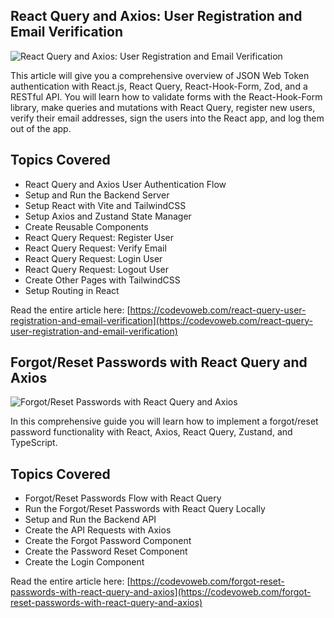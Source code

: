 ## React Query and Axios: User Registration and Email Verification

![React Query and Axios: User Registration and Email Verification](https://codevoweb.com/wp-content/uploads/2022/09/React-Query-and-Axios-User-Registration-and-Email-Verification.webp)

This article will give you a comprehensive overview of JSON Web Token authentication with React.js, React Query, React-Hook-Form, Zod, and a RESTful API. You will learn how to validate forms with the React-Hook-Form library, make queries and mutations with React Query, register new users, verify their email addresses, sign the users into the React app, and log them out of the app.

## Topics Covered

- React Query and Axios User Authentication Flow
- Setup and Run the Backend Server
- Setup React with Vite and TailwindCSS
- Setup Axios and Zustand State Manager
- Create Reusable Components
- React Query Request: Register User
- React Query Request: Verify Email
- React Query Request: Login User
- React Query Request: Logout User
- Create Other Pages with TailwindCSS
- Setup Routing in React

Read the entire article here: [https://codevoweb.com/react-query-user-registration-and-email-verification](https://codevoweb.com/react-query-user-registration-and-email-verification)

## Forgot/Reset Passwords with React Query and Axios

![Forgot/Reset Passwords with React Query and Axios](https://codevoweb.com/wp-content/uploads/2022/10/Forgot-Reset-Passwords-with-React-Query-and-Axios.webp)

In this comprehensive guide you will learn how to implement a forgot/reset password functionality with React, Axios, React Query, Zustand, and TypeScript.

## Topics Covered

- Forgot/Reset Passwords Flow with React Query
- Run the Forgot/Reset Passwords with React Query Locally
- Setup and Run the Backend API
- Create the API Requests with Axios
- Create the Forgot Password Component
- Create the Password Reset Component
- Create the Login Component

Read the entire article here: [https://codevoweb.com/forgot-reset-passwords-with-react-query-and-axios](https://codevoweb.com/forgot-reset-passwords-with-react-query-and-axios)
